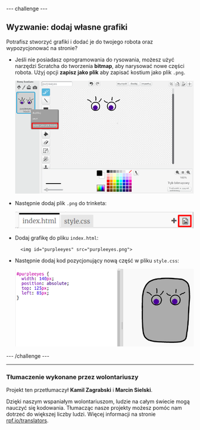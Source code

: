 --- challenge ---

## Wyzwanie: dodaj własne grafiki

Potrafisz stworzyć grafiki i dodać je do twojego robota oraz wypozycjonować na stronie?

+ Jeśli nie posiadasz oprogramowania do rysowania, możesz użyć narzędzi Scratcha do tworzenia **bitmap**, aby narysować nowe części robota. Użyj opcji **zapisz jako plik** aby zapisać kostium jako plik `.png`.
    
    ![zrzut ekranu](images/robot-scratch-paint.png)

+ Następnie dodaj plik `.png` do trinketa:
    
    ![zrzut ekranu](images/robot-image-add.png)

+ Dodaj grafikę do pliku `index.html`:
    
        <img id="purpleeyes" src="purpleeyes.png">
        

+ Następnie dodaj kod pozycjonujący nową część w pliku `style.css`:
    
    ![zrzut ekranu](images/robot-use-purple-eyes.png)

--- /challenge ---
***
### Tłumaczenie wykonane przez wolontariuszy 

Projekt ten przetłumaczył **Kamil Zagrabski** i **Marcin Sielski**.

Dzięki naszym wspaniałym wolontariuszom, ludzie na całym świecie mogą nauczyć się kodowania. Tłumacząc nasze projekty możesz pomóc nam dotrzeć do większej liczby ludzi. Więcej informacji na stronie [rpf.io/translators](https://rpf.io/translators).
